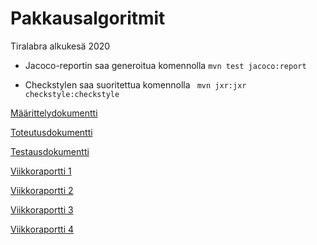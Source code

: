 # Pakkausalgoritmit

Tiralabra alkukesä 2020

* Jacoco-reportin saa generoitua komennolla ```mvn test jacoco:report```

* Checkstylen saa suoritettua komennolla ``` mvn jxr:jxr checkstyle:checkstyle```

[Määrittelydokumentti](https://github.com/sumuh/Pakkausalgoritmit/blob/master/Dokumentaatio/M%C3%A4%C3%A4rittelydokumentti.md)

[Toteutusdokumentti](https://github.com/sumuh/Pakkausalgoritmit/blob/master/Dokumentaatio/Toteutusdokumentti.md)

[Testausdokumentti](https://github.com/sumuh/Pakkausalgoritmit/blob/master/Dokumentaatio/Testausdokumentti.md)

[Viikkoraportti 1](https://github.com/sumuh/Pakkausalgoritmit/blob/master/Dokumentaatio/Viikkoraportti1.md)

[Viikkoraportti 2](https://github.com/sumuh/Pakkausalgoritmit/blob/master/Dokumentaatio/Viikkoraportti2.md)

[Viikkoraportti 3](https://github.com/sumuh/Pakkausalgoritmit/blob/master/Dokumentaatio/Viikkoraportti3.md)

[Viikkoraportti 4](https://github.com/sumuh/Pakkausalgoritmit/blob/master/Dokumentaatio/Viikkoraportti4.md)
